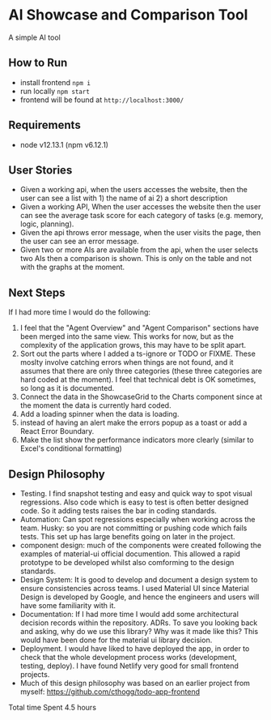 # AI Showcase and Comparison Tool

A simple AI tool

## How to Run

- install frontend `npm i`
- run locally `npm start`
- frontend will be found at `http://localhost:3000/`

## Requirements

- node v12.13.1 (npm v6.12.1)

## User Stories

- Given a working api, when the users accesses the website, then the user can see a list with 1) the name of ai 2) a short description
- Given a working API, When the user accesses the website then the user can see the average task score for each category of tasks (e.g. memory, logic, planning).
- Given the api throws error message, when the user visits the page, then the user can see an error message.
- Given two or more AIs are available from the api, when the user selects two AIs then a comparison is shown. This is only on the table and not with the graphs at the moment.

## Next Steps

If I had more time I would do the following:

1. I feel that the "Agent Overview" and "Agent Comparison" sections have been merged into the same view. This works for now, but as the complexity of the application grows, this may have to be split apart.
1. Sort out the parts where I added a ts-ignore or TODO or FIXME. These moslty involve catching errors when things are not found, and it assumes that there are only three categories (these three categories are hard coded at the moment). I feel that technical debt is OK sometimes, so long as it is documented.
1. Connect the data in the ShowcaseGrid to the Charts component since at the moment the data is currently hard coded.
1. Add a loading spinner when the data is loading.
1. instead of having an alert make the errors popup as a toast or add a React Error Boundary.
1. Make the list show the performance indicators more clearly (similar to Excel's conditional formatting)

## Design Philosophy

- Testing. I find snapshot testing and easy and quick way to spot visual regressions. Also code which is easy to test is often better designed code. So it adding tests raises the bar in coding standards.
- Automation: Can spot regressions especially when working across the team. Husky: so you are not committing or pushing code which fails tests. This set up has large benefits going on later in the project.
- component design: much of the components were created following the examples of material-ui official documention. This allowed a rapid prototype to be developed whilst also comforming to the design standards.
- Design System: It is good to develop and document a design system to ensure consistencies across teams. I used Material UI since Material Design is developed by Google, and hence the engineers and users will have some familiarity with it.
- Documentation: If I had more time I would add some architectural decision records within the repository. ADRs. To save you looking back and asking, why do we use this library? Why was it made like this? This would have been done for the material ui library decision.
- Deployment. I would have liked to have deployed the app, in order to check that the whole development process works (development, testing, deploy). I have found Netlify very good for small frontend projects.
- Much of this design philosophy was based on an earlier project from myself: https://github.com/cthogg/todo-app-frontend

Total time Spent 4.5 hours
